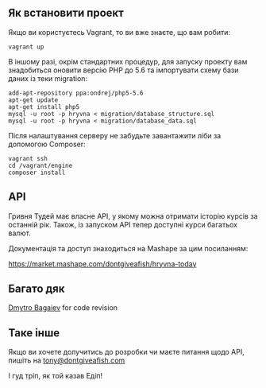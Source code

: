 ## Як встановити проект

Якщо ви користуєтесь Vagrant, то ви вже знаєте, що вам робити:

```shell
vagrant up
```

В іншому разі, окрім стандартних процедур, для запуску проекту вам знадобиться оновити версію PHP до 5.6 та імпортувати схему бази даних із теки migration:

```shell
add-apt-repository ppa:ondrej/php5-5.6
apt-get update
apt-get install php5
mysql -u root -p hryvna < migration/database_structure.sql
mysql -u root -p hryvna < migration/database_data.sql
```

Після налаштування серверу не забудьте завантажити ліби за допомогою Composer:

```shell
vagrant ssh
cd /vagrant/engine
composer install
```

## API

Гривня Тудей має власне API, у якому можна отримати історію курсів за останній рік. Також, із запуском API тепер доступні курси багатьох валют. 

Документація та доступ знаходиться на Mashape за цим посиланням:

https://market.mashape.com/dontgiveafish/hryvna-today

## Багато дяк

[Dmytro Bagaiev](https://github.com/dbagaev) for code revision

## Таке інше

Якщо ви хочете долучитись до розробки чи маєте питання щодо API, пишіть на tony@dontgiveafish.com

І гуд тріп, як той казав Едіп!
